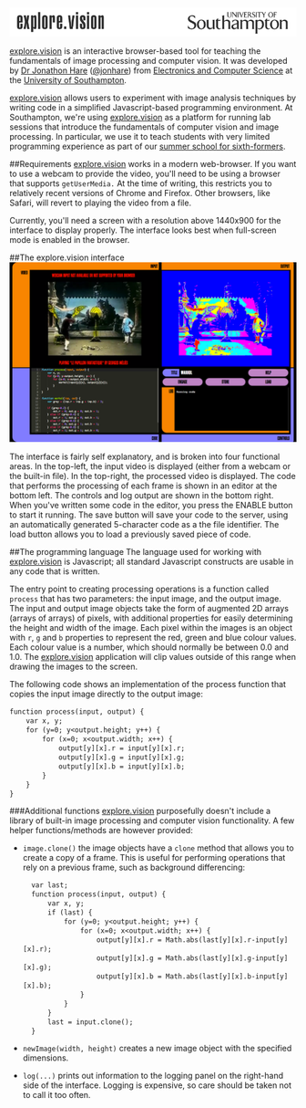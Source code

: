 ![explore.vision](assets/explore-vision.png)

[explore.vision](https://explore.vision) is an interactive browser-based tool for teaching the fundamentals of image processing and computer vision. It was developed by [Dr Jonathon Hare](http://users.ecs.soton.ac.uk/jsh2) ([@jonhare](http://github.com/jonhare)) from [Electronics and Computer Science](http://ecs.soton.ac.uk) at the [University of Southampton](http://www.soton.ac.uk). 

[explore.vision](https://explore.vision) allows users to experiment with image analysis techniques by writing code in a simplified Javascript-based programming environment. At Southampton, we're using [explore.vision](https://explore.vision) as a platform for running lab sessions that introduce the fundamentals of computer vision and image processing. In particular, we use it to teach students with very limited programming experience as part of our [summer school for sixth-formers](http://summerschool.ecs.soton.ac.uk).

##Requirements
[explore.vision](https://explore.vision) works in a modern web-browser. If you want to use a webcam to provide the video, you'll need to be using a browser that supports `getUserMedia.` At the time of writing, this restricts you to relatively recent versions of Chrome and Firefox. Other browsers, like Safari, will revert to playing the video from a file.

Currently, you'll need a screen with a resolution above 1440x900 for the interface to display properly. The interface looks best when full-screen mode is enabled in the browser.

##The explore.vision interface
![The explore.vision UI](assets/ui.png)

The interface is fairly self explanatory, and is broken into four functional areas. In the top-left, the input video is displayed (either from a webcam or the built-in file). In the top-right, the processed video is displayed. The code that performs the processing of each frame is shown in an editor at the bottom left. The controls and log output are shown in the bottom right. When you've written some code in the editor, you press the ENABLE button to start it running. The save button will save your code to the server, using an automatically generated 5-character code as a the file identifier. The load button allows you to load a previously saved piece of code. 

##The programming language
The language used for working with [explore.vision](https://explore.vision) is Javascript; all standard Javascript constructs are usable in any code that is written. 

The entry point to creating processing operations is a function called `process` that has two parameters: the input image, and the output image. The input and output image objects take the form of augmented 2D arrays (arrays of arrays) of pixels, with additional properties for easily determining the height and width of the image. Each pixel within the images is an object with `r`, `g` and `b` properties to represent the red, green and blue colour values. Each colour value is a number, which should normally be between 0.0 and 1.0. The [explore.vision](https://explore.vision) application will clip values outside of this range when drawing the images to the screen.

The following code shows an implementation of the process function that copies the input image directly to the output image:

	function process(input, output) {
	    var x, y;
	    for (y=0; y<output.height; y++) {
	        for (x=0; x<output.width; x++) {
	            output[y][x].r = input[y][x].r;
	            output[y][x].g = input[y][x].g;
	            output[y][x].b = input[y][x].b;
	        }
	    }
	}

###Additional functions
[explore.vision](https://explore.vision) purposefully doesn't include a library of built-in image processing and computer vision functionality. A few helper functions/methods are however provided:

* `image.clone()` the image objects have a `clone` method that allows you to create a copy of a frame. This is useful for performing operations that rely on a previous frame, such as background differencing:

		var last;
		function process(input, output) {
		    var x, y;
		    if (last) {
		        for (y=0; y<output.height; y++) {
		            for (x=0; x<output.width; x++) {
		                output[y][x].r = Math.abs(last[y][x].r-input[y][x].r);
		                output[y][x].g = Math.abs(last[y][x].g-input[y][x].g);
		                output[y][x].b = Math.abs(last[y][x].b-input[y][x].b);
		            }
		        }
		    }
		    last = input.clone();
		}

* `newImage(width, height)` creates a new image object with the specified dimensions.
* `log(...)` prints out information to the logging panel on the right-hand side of the interface. Logging is expensive, so care should be taken not to call it too often.


